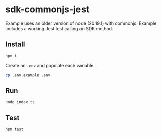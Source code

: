 # sdk-commonjs-jest

Example uses an older version of node (20.19.1) with commonjs. Example includes a working Jest test calling an SDK method.

## Install

```sh
npm i
```

Create an `.env` and populate each variable.

```sh
cp .env.example .env
```

## Run

```sh
node index.ts
```

## Test

```sh
npm test
```
